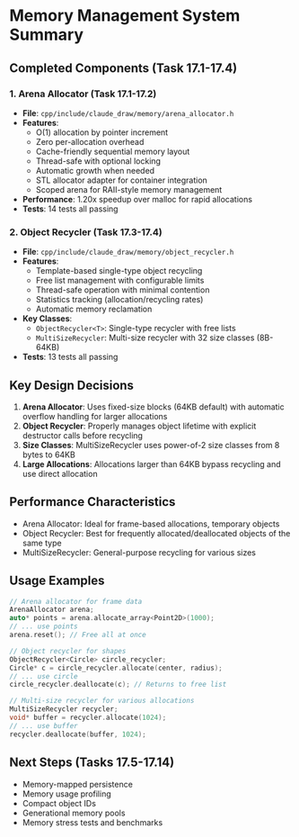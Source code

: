 # Memory Management System Summary

## Completed Components (Task 17.1-17.4)

### 1. Arena Allocator (Task 17.1-17.2)
- **File**: `cpp/include/claude_draw/memory/arena_allocator.h`
- **Features**:
  - O(1) allocation by pointer increment
  - Zero per-allocation overhead
  - Cache-friendly sequential memory layout
  - Thread-safe with optional locking
  - Automatic growth when needed
  - STL allocator adapter for container integration
  - Scoped arena for RAII-style memory management
- **Performance**: 1.20x speedup over malloc for rapid allocations
- **Tests**: 14 tests all passing

### 2. Object Recycler (Task 17.3-17.4)
- **File**: `cpp/include/claude_draw/memory/object_recycler.h`
- **Features**:
  - Template-based single-type object recycling
  - Free list management with configurable limits
  - Thread-safe operation with minimal contention
  - Statistics tracking (allocation/recycling rates)
  - Automatic memory reclamation
- **Key Classes**:
  - `ObjectRecycler<T>`: Single-type recycler with free lists
  - `MultiSizeRecycler`: Multi-size recycler with 32 size classes (8B-64KB)
- **Tests**: 13 tests all passing

## Key Design Decisions

1. **Arena Allocator**: Uses fixed-size blocks (64KB default) with automatic overflow handling for larger allocations
2. **Object Recycler**: Properly manages object lifetime with explicit destructor calls before recycling
3. **Size Classes**: MultiSizeRecycler uses power-of-2 size classes from 8 bytes to 64KB
4. **Large Allocations**: Allocations larger than 64KB bypass recycling and use direct allocation

## Performance Characteristics

- Arena Allocator: Ideal for frame-based allocations, temporary objects
- Object Recycler: Best for frequently allocated/deallocated objects of the same type
- MultiSizeRecycler: General-purpose recycling for various sizes

## Usage Examples

```cpp
// Arena allocator for frame data
ArenaAllocator arena;
auto* points = arena.allocate_array<Point2D>(1000);
// ... use points
arena.reset(); // Free all at once

// Object recycler for shapes
ObjectRecycler<Circle> circle_recycler;
Circle* c = circle_recycler.allocate(center, radius);
// ... use circle
circle_recycler.deallocate(c); // Returns to free list

// Multi-size recycler for various allocations  
MultiSizeRecycler recycler;
void* buffer = recycler.allocate(1024);
// ... use buffer
recycler.deallocate(buffer, 1024);
```

## Next Steps (Tasks 17.5-17.14)
- Memory-mapped persistence
- Memory usage profiling
- Compact object IDs
- Generational memory pools
- Memory stress tests and benchmarks